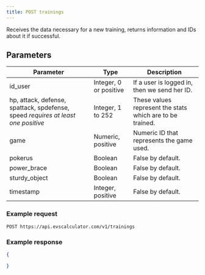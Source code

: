 ```yaml
---
title: POST trainings
---
```



Receives the data necessary for a new training, returns information and IDs about it if successful.

## Parameters

Parameter   | Type            | Description
---- | ---- | ---- 
id_user     | Integer, 0 or positive  | If a user is logged in, then we send her ID.
hp, attack, defense, spattack, spdefense, speed _requires at least one positive_ |  Integer, 1 to 252 | These values represent the stats which are to be trained.
game      |  Numeric, positive    | Numeric ID that represents the game used. 
pokerus     |  Boolean          | False by default.
power_brace   |  Boolean          | False by default.
sturdy_object   |  Boolean          | False by default.
timestamp     |  Integer, positive    | False by default.

### Example request 

```
POST https://api.evscalculator.com/v1/trainings
```

### Example response

```json
{
	
}
```